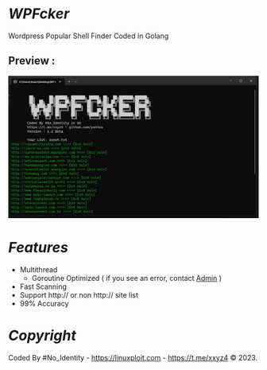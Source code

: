 # _WPFcker_
Wordpress Popular Shell Finder Coded in Golang

## Preview :
![wp.png](https://raw.githubusercontent.com/yon3zu/WPFcker/main/wp.png)

# _Features_
- Multithread
  - Goroutine Optimized ( if you see an error, contact [Admin](https://t.me/xxyz4) )
- Fast Scanning
- Support http:// or non http:// site list
- 99% Accuracy

# _Copyright_
Coded By #No_Identity - https://linuxploit.com - https://t.me/xxyz4 &copy; 2023.
